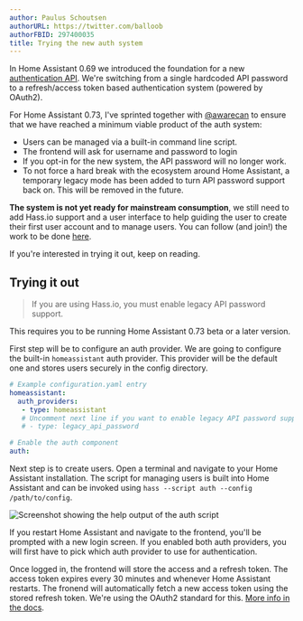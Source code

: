 ```yaml
---
author: Paulus Schoutsen
authorURL: https://twitter.com/balloob
authorFBID: 297400035
title: Trying the new auth system
---
```


In Home Assistant 0.69 we introduced the foundation for a new [authentication API](auth_index.md). We're switching from a single hardcoded API password to a refresh/access token based authentication system (powered by OAuth2).

For Home Assistant 0.73, I've sprinted together with [@awarecan] to ensure that we have reached a minimum viable product of the auth system:

 - Users can be managed via a built-in command line script.
 - The frontend will ask for username and password to login
 - If you opt-in for the new system, the API password will no longer work.
 - To not force a hard break with the ecosystem around Home Assistant, a temporary legacy mode has been added to turn API password support back on. This will be removed in the future.

**The system is not yet ready for mainstream consumption**, we still need to add Hass.io support and a user interface to help guiding the user to create their first user account and to manage users. You can follow (and join!) the work to be done [here](https://github.com/home-assistant/home-assistant/issues?q=is%3Aissue+is%3Aopen+label%3Aauth).

If you're interested in trying it out, keep on reading.

<!--truncate-->

## Trying it out

> If you are using Hass.io, you must enable legacy API password support.

This requires you to be running Home Assistant 0.73 beta or a later version.

First step will be to configure an auth provider. We are going to configure the built-in `homeassistant` auth provider. This provider will be the default one and stores users securely in the config directory.

```yaml
# Example configuration.yaml entry
homeassistant:
  auth_providers:
   - type: homeassistant
   # Uncomment next line if you want to enable legacy API password support
   # - type: legacy_api_password

# Enable the auth component
auth:
```

Next step is to create users. Open a terminal and navigate to your Home Assistant installation. The script for managing users is built into Home Assistant and can be invoked using `hass --script auth --config /path/to/config`.

![Screenshot showing the help output of the auth script](/img/en/blog/2018-07-experimental-auth/cli.png)

If you restart Home Assistant and navigate to the frontend, you'll be prompted with a new login screen. If you enabled both auth providers, you will first have to pick which auth provider to use for authentication.

Once logged in, the frontend will store the access and a refresh token. The access token expires every 30 minutes and whenever Home Assistant restarts. The fronend will automatically fetch a new access token using the stored refresh token. We're using the OAuth2 standard for this. [More info in the docs](/docs/en/auth_api.html).

[@awarecan]: https://github.com/awarecan
